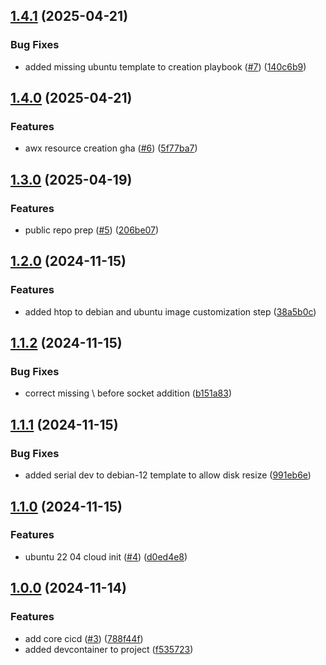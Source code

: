 ## [1.4.1](https://github.com/Knighten-Homelab/ansible-proxmox-cloud-init-template-playbooks/compare/1.4.0...1.4.1) (2025-04-21)

### Bug Fixes

* added missing ubuntu template to creation playbook ([#7](https://github.com/Knighten-Homelab/ansible-proxmox-cloud-init-template-playbooks/issues/7)) ([140c6b9](https://github.com/Knighten-Homelab/ansible-proxmox-cloud-init-template-playbooks/commit/140c6b93701e7e8752f22946e0fb9ca76538a759))

## [1.4.0](https://github.com/Knighten-Homelab/ansible-proxmox-cloud-init-template-playbooks/compare/1.3.0...1.4.0) (2025-04-21)

### Features

* awx resource creation gha ([#6](https://github.com/Knighten-Homelab/ansible-proxmox-cloud-init-template-playbooks/issues/6)) ([5f77ba7](https://github.com/Knighten-Homelab/ansible-proxmox-cloud-init-template-playbooks/commit/5f77ba7507975753fee514448f83a0f574a0c4d0))

## [1.3.0](https://github.com/Knighten-Homelab/ansible-proxmox-cloud-init-template-playbooks/compare/1.2.0...1.3.0) (2025-04-19)

### Features

* public repo prep ([#5](https://github.com/Knighten-Homelab/ansible-proxmox-cloud-init-template-playbooks/issues/5)) ([206be07](https://github.com/Knighten-Homelab/ansible-proxmox-cloud-init-template-playbooks/commit/206be07381708eab4852466f872a52dc91a82fcd))

## [1.2.0](https://github.com/Johnny-Knighten/ansible-homelab-proxmox-cloud-init-templates-playbooks/compare/1.1.2...1.2.0) (2024-11-15)

### Features

* added htop to debian and ubuntu image customization step ([38a5b0c](https://github.com/Johnny-Knighten/ansible-homelab-proxmox-cloud-init-templates-playbooks/commit/38a5b0c0d594c5bee048909d5eff482e283e6818))

## [1.1.2](https://github.com/Johnny-Knighten/ansible-homelab-proxmox-cloud-init-templates-playbooks/compare/1.1.1...1.1.2) (2024-11-15)

### Bug Fixes

* correct missing \ before socket addition ([b151a83](https://github.com/Johnny-Knighten/ansible-homelab-proxmox-cloud-init-templates-playbooks/commit/b151a83d083a2e8a8cce1eed9c11fee03f9da6fd))

## [1.1.1](https://github.com/Johnny-Knighten/ansible-homelab-proxmox-cloud-init-templates-playbooks/compare/1.1.0...1.1.1) (2024-11-15)

### Bug Fixes

* added serial dev to debian-12 template to allow disk resize ([991eb6e](https://github.com/Johnny-Knighten/ansible-homelab-proxmox-cloud-init-templates-playbooks/commit/991eb6e2947b4f41fe2e1c3aa73cc9ec34da41e4))

## [1.1.0](https://github.com/Johnny-Knighten/ansible-homelab-proxmox-cloud-init-templates-playbooks/compare/1.0.0...1.1.0) (2024-11-15)

### Features

* ubuntu 22 04 cloud init ([#4](https://github.com/Johnny-Knighten/ansible-homelab-proxmox-cloud-init-templates-playbooks/issues/4)) ([d0ed4e8](https://github.com/Johnny-Knighten/ansible-homelab-proxmox-cloud-init-templates-playbooks/commit/d0ed4e852213e7f63ad281db246d3f2b6b0c634a))

## [1.0.0](https://github.com/Johnny-Knighten/ansible-homelab-proxmox-cloud-init-templates-playbooks/compare/...1.0.0) (2024-11-14)

### Features

* add core cicd ([#3](https://github.com/Johnny-Knighten/ansible-homelab-proxmox-cloud-init-templates-playbooks/issues/3)) ([788f44f](https://github.com/Johnny-Knighten/ansible-homelab-proxmox-cloud-init-templates-playbooks/commit/788f44f5787684b15d1aeb1c1a5bae97a06d163c))
* added devcontainer to project ([f535723](https://github.com/Johnny-Knighten/ansible-homelab-proxmox-cloud-init-templates-playbooks/commit/f53572310fcfeb35bb21b66500fa3d5f4ab9bb59))
